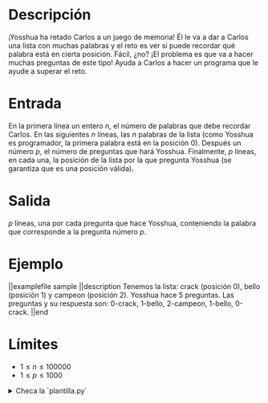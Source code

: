 # Descripción

¡Yosshua ha retado Carlos a un juego de memoria! Él le va a dar a Carlos una lista con muchas palabras y el reto es ver si puede recordar qué palabra está en cierta posición. Fácil, ¿no? ¡El problema es que va a hacer muchas preguntas de este tipo! Ayuda a Carlos a hacer un programa que le ayude a superar el reto.

# Entrada

En la primera línea un entero $n$, el número de palabras que debe recordar Carlos. En las siguientes $n$ líneas, las $n$ palabras de la lista (como Yosshua es programador, la primera palabra está en la posición 0). Después un número $p$, el número de preguntas que hará Yosshua. Finalmente, $p$ líneas, en cada una, la posición de la lista por la que pregunta Yosshua (se garantiza que es una posición válida).

# Salida

$p$ líneas, una por cada pregunta que hace Yosshua, conteniendo la palabra que corresponde a la pregunta
número $p$.

# Ejemplo

||examplefile
sample
||description
Tenemos la lista: crack (posición 0), bello (posición 1) y campeon (posición 2). Yosshua hace 5 preguntas. Las preguntas y su respuesta son: 0-crack, 1-bello, 2-campeon, 1-bello, 0-crack.
||end

# Límites

- $1 \leq n \leq 100000$
- $1 \leq p \leq 1000$

<details><summary>Checa la `plantilla.py`</summary>

{{plantilla.py}}

</details>
